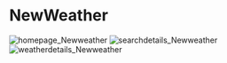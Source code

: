 # NewWeather
![homepage_Newweather](https://github.com/likhitha-banothu-zee/NewWeather/assets/141631239/68ad1d20-dbd4-4a41-a113-9ffbb6ba4efb)
![searchdetails_Newweather](https://github.com/likhitha-banothu-zee/NewWeather/assets/141631239/cbf910bd-33a5-4b6c-bdc3-485b1d34a358)
![weatherdetails_Newweather](https://github.com/likhitha-banothu-zee/NewWeather/assets/141631239/7b548454-167e-4192-8ba0-2953f0b7702a)

